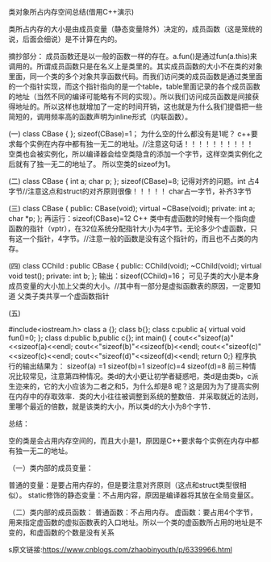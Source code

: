 类对象所占内存空间总结(借用C++演示)

类所占内存的大小是由成员变量（静态变量除外）决定的，成员函数（这是笼统的说，后面会细说）是不计算在内的。

摘抄部分：
成员函数还是以一般的函数一样的存在。a.fun()是通过fun(a.this)来调用的。所谓成员函数只是在名义上是类里的。其实成员函数的大小不在类的对象里面，同一个类的多个对象共享函数代码。而我们访问类的成员函数是通过类里面的一个指针实现，而这个指针指向的是一个table，table里面记录的各个成员函数的地址（当然不同的编译可能略有不同的实现）。所以我们访问成员函数是间接获得地址的。所以这样也就增加了一定的时间开销，这也就是为什么我们提倡把一些简短的，调用频率高的函数声明为inline形式（内联函数）。

(一)
class CBase
{
};
sizeof(CBase)=1；
为什么空的什么都没有是1呢？
c++要求每个实例在内存中都有独一无二的地址。//注意这句话！！！！！！！！！！
空类也会被实例化，所以编译器会给空类隐含的添加一个字节，这样空类实例化之后就有了独一无二的地址了。
所以空类的sizeof为1。

(二)
class CBase
{
int a;
char p;
};
sizeof(CBase)=8;
记得对齐的问题。int 占4字节//注意这点和struct的对齐原则很像！！！！！
char占一字节，补齐3字节

(三)
class CBase
{
public:
CBase(void);
virtual ~CBase(void);
private:
int   a;
char *p;
};
再运行：sizeof(CBase)=12
C++ 类中有虚函数的时候有一个指向虚函数的指针（vptr），在32位系统分配指针大小为4字节。无论多少个虚函数，只有这一个指针，4字节。//注意一般的函数是没有这个指针的，而且也不占类的内存。

(四)
class CChild : public CBase
{
public:
CChild(void);
~CChild(void);
virtual void test();
private:
int b;
};
输出：sizeof(CChild)=16；
可见子类的大小是本身成员变量的大小加上父类的大小。//其中有一部分是虚拟函数表的原因，一定要知道
父类子类共享一个虚函数指针

(五)

#include<iostream.h>
class a {};
class b{};
class c:public a{
virtual void fun()=0;
};
class d:public b,public c{};
int main()
{
cout<<"sizeof(a)"<<sizeof(a)<<endl;
cout<<"sizeof(b)"<<sizeof(b)<<endl;
cout<<"sizeof(c)"<<sizeof(c)<<endl;
cout<<"sizeof(d)"<<sizeof(d)<<endl;
return 0;}
程序执行的输出结果为：
sizeof(a) =1
sizeof(b)=1
sizeof(c)=4
sizeof(d)=8
前三种情况比较常见，注意第四种情况。类d的大小更让初学者疑惑吧，类d是由类b，c派生迩来的，它的大小应该为二者之和5，为什么却是8 呢？这是因为为了提高实例在内存中的存取效率．类的大小往往被调整到系统的整数倍．并采取就近的法则，里哪个最近的倍数，就是该类的大小，所以类d的大小为8个字节．

总结：

空的类是会占用内存空间的，而且大小是1，原因是C++要求每个实例在内存中都有独一无二的地址。

（一）类内部的成员变量：



普通的变量：是要占用内存的，但是要注意对齐原则（这点和struct类型很相似）。
static修饰的静态变量：不占用内容，原因是编译器将其放在全局变量区。


（二）类内部的成员函数：
普通函数：不占用内存。
虚函数：要占用4个字节，用来指定虚函数的虚拟函数表的入口地址。所以一个类的虚函数所占用的地址是不变的，和虚函数的个数是没有关系

s原文链接:https://www.cnblogs.com/zhaobinyouth/p/6339966.html

